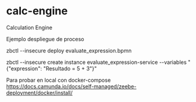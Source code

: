 # calc-engine
Calculation Engine


Ejemplo despliegue de proceso

zbctl --insecure deploy evaluate_expression.bpmn

zbctl --insecure create instance evaluate_expression-service --variables "{\"expression\": \"Resultado = 5 + 3\"}"

Para probar en local con docker-compose
https://docs.camunda.io/docs/self-managed/zeebe-deployment/docker/install/




